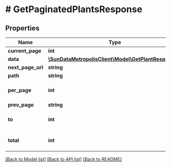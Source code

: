 # # GetPaginatedPlantsResponse

## Properties

Name | Type | Description | Notes
------------ | ------------- | ------------- | -------------
**current_page** | **int** |  | [optional] 
**data** | [**\SunDataMetropolisClient\Model\GetPlantResponse[]**](GetPlantResponse.md) |  | [optional] 
**next_page_url** | **string** |  | [optional] 
**path** | **string** |  | [optional] 
**per_page** | **int** |  | [optional] [default to 15]
**prev_page** | **string** |  | [optional] 
**to** | **int** |  | [optional] [default to 45]
**total** | **int** |  | [optional] [default to 225]

[[Back to Model list]](../../README.md#documentation-for-models) [[Back to API list]](../../README.md#documentation-for-api-endpoints) [[Back to README]](../../README.md)


